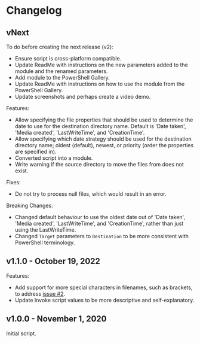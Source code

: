 # Changelog

## vNext

To do before creating the next release (v2):

- Ensure script is cross-platform compatible.
- Update ReadMe with instructions on the new parameters added to the module and the renamed parameters.
- Add module to the PowerShell Gallery.
- Update ReadMe with instructions on how to use the module from the PowerShell Gallery.
- Update screenshots and perhaps create a video demo.

Features:

- Allow specifying the file properties that should be used to determine the date to use for the destination directory name.
  Default is 'Date taken', 'Media created', 'LastWriteTime', and 'CreationTime'.
- Allow specifying which date strategy should be used for the destination directory name; oldest (default), newest, or priority (order the properties are specified in).
- Converted script into a module.
- Write warning if the source directory to move the files from does not exist.

Fixes:

- Do not try to process null files, which would result in an error.

Breaking Changes:

- Changed default behaviour to use the oldest date out of 'Date taken', 'Media created', 'LastWriteTime', and 'CreationTime', rather than just using the LastWriteTime.
- Changed `Target` parameters to `Destination` to be more consistent with PowerShell terminology.

## v1.1.0 - October 19, 2022

Features:

- Add support for more special characters in filenames, such as brackets, to address [issue #2](https://github.com/deadlydog/MoveFilesIntoDateDirectories/issues/2).
- Update Invoke script values to be more descriptive and self-explanatory.

## v1.0.0 - November 1, 2020

Initial script.
